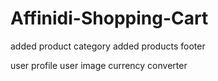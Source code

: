 # Affinidi-Shopping-Cart

added product category
added products
footer

user profile
user image
currency converter
